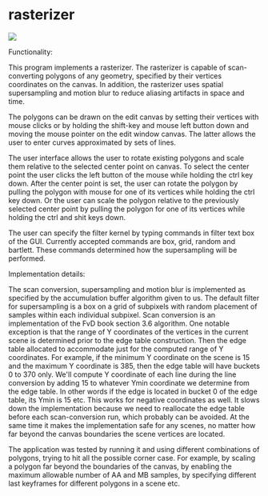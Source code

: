 # rasterizer

[<img src="https://travis-ci.org/dmakarov/rasterizer.png?branch=master">](https://travis-ci.org/dmakarov/rasterizer)

Functionality:

This program implements a rasterizer.  The rasterizer is capable of
scan-converting polygons of any geometry, specified by their vertices
coordinates on the canvas.  In addition, the rasterizer uses spatial
supersampling and motion blur to reduce aliasing artifacts in space and time.

The polygons can be drawn on the edit canvas by setting their vertices with
mouse clicks or by holding the shift-key and mouse left button down and moving
the mouse pointer on the edit window canvas.  The latter allows the user to
enter curves approximated by sets of lines.

The user interface allows the user to rotate existing polygons and scale them
relative to the selected center point on canvas.  To select the center point the
user clicks the left button of the mouse while holding the ctrl key down.  After
the center point is set, the user can rotate the polygon by pulling the polygon
with mouse for one of its vertices while holding the ctrl key down.  Or the user
can scale the polygon relative to the previously selected center point by
pulling the polygon for one of its vertices while holding the ctrl and shit keys
down.

The user can specify the filter kernel by typing commands in filter text box of
the GUI.  Currently accepted commands are box, grid, random and bartlett.  These
commands determined how the supersampling will be performed.

Implementation details:

The scan conversion, supersampling and motion blur is implemented as specified
by the accumulation buffer algorithm given to us.  The default filter for
supersampling is a box on a grid of subpixels with random placement of samples
within each individual subpixel.  Scan conversion is an implementation of the
FvD book section 3.6 algorithm.  One notable exception is that the range of Y
coordinates of the vertices in the current scene is determined prior to the edge
table construction.  Then the edge table allocated to accommodate just for the
computed range of Y coordinates. For example, if the minimum Y coordinate on the
scene is 15 and the maximum Y coordinate is 385, then the edge table will have
buckets 0 to 370 only.  We'll compute Y coordinate of each line during the line
conversion by adding 15 to whatever Ymin coordinate we determine from the edge
table.  In other words if the edge is located in bucket 0 of the edge table, its
Ymin is 15 etc.  This works for negative coordinates as well.  It slows down the
implementation because we need to reallocate the edge table before each
scan-conversion run, which probably can be avoided.  At the same time it makes
the implementation safe for any scenes, no matter how far beyond the canvas
boundaries the scene vertices are located.

The application was tested by running it and using different combinations of
polygons, trying to hit all the possible corner case.  For example, by scaling a
polygon far beyond the boundaries of the canvas, by enabling the maximum
allowable number of AA and MB samples, by specifying different last keyframes
for different polygons in a scene etc.
